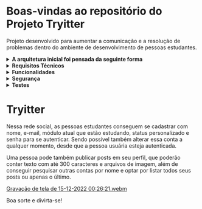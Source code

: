 # Boas-vindas ao repositório do Projeto Tryitter 

Projeto desenvolvido para aumentar a comunicação e a resolução de problemas dentro do ambiente de desenvolvimento de pessoas estudantes.

<details>
  <summary><strong>A arquitetura inicial foi pensada da seguinte forma</strong></summary><br />
<img src="https://content-assets.betrybe.com/prod/Arquitetura%20do%20Tema%201.jpeg" />
  
-Conforme visto na imagem acima, haverá um Front-End que será responsável por interagir com as pessoas estudantes e mandar as muitas requisições para o Back-End, que, por sua vez, será responsável por manter as informações atualizadas em um banco de dados MySQL Server usando o Framework Entity. Além disso, tudo deve ser disponibilizado na nuvem pela Azure.
</details>

<details>
  <summary><strong>Requisitos Técnicos</strong></summary><br />
  
-Utilizar C#, SQL Server e Azure
  
-Ter rotas autenticadas e rotas anônimas
  
-Utilizar os frameworks xUnit e FluentAssertions para criar testes
  
</details>

<details>
  <summary><strong>Funcionalidades</strong></summary><br />
  
-Implementar um C.R.U.D. para as contas de pessoas estudantes;
  
-Implementar um C.R.U.D. para um post de uma pessoa estudante;
  
-Alterar um post depois de publicado.
  
</details>

<details>
  <summary><strong>Segurança</strong></summary><br />
  
Implementação do JWT, token que garante a segurança da pessoa usuária ao interagir com suas mensagens.
  
</details>

<details>
  <summary><strong>Testes</strong></summary><br />
  
-Foram realidos testes unitários garantindo as funcionalidades implementadas no código.
  
</details>

# Tryitter

Nessa rede social, as pessoas estudantes conseguem se cadastrar com nome, e-mail, módulo atual que estão estudando, status personalizado e senha para se autenticar. Sendo possível também alterar essa conta a qualquer momento, desde que a pessoa usuária esteja autenticada.

Uma pessoa pode também publicar posts em seu perfil, que poderão conter texto com até 300 caracteres e arquivos de imagem, além de conseguir pesquisar outras contas por nome e optar por listar todos seus posts ou apenas o último.


[Gravação de tela de 15-12-2022 00:26:21.webm](https://user-images.githubusercontent.com/53881677/207766210-2fc5470e-e6f6-4ea2-9b04-766ca69e9cec.webm)


Boa sorte e divirta-se!
